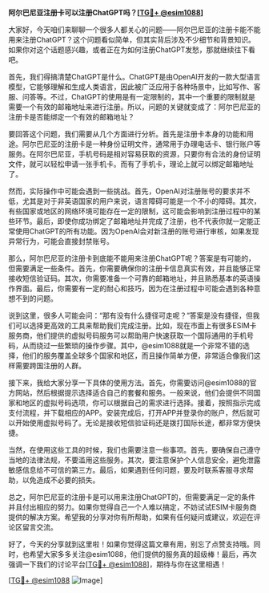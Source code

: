 **阿尔巴尼亚注册卡可以注册ChatGPT吗？[[TG💪+ @esim1088](https://t.me/s/esim1088)]**

大家好，今天咱们来聊聊一个很多人都关心的问题——阿尔巴尼亚的注册卡能不能用来注册ChatGPT？这个问题看似简单，但其实背后涉及不少细节和背景知识。如果你对这个话题感兴趣，或者正在为如何注册ChatGPT发愁，那就继续往下看吧。

首先，我们得搞清楚ChatGPT是什么。ChatGPT是由OpenAI开发的一款大型语言模型，它能够理解和生成人类语言，因此被广泛应用于各种场景中，比如写作、客服、问答等。不过，ChatGPT的使用是有一定限制的，其中一个重要的限制就是需要一个有效的邮箱地址来进行注册。所以，问题的关键就变成了：阿尔巴尼亚的注册卡是否能绑定一个有效的邮箱地址？

要回答这个问题，我们需要从几个方面进行分析。首先是注册卡本身的功能和用途。阿尔巴尼亚的注册卡是一种身份证明文件，通常用于办理电话卡、银行账户等服务。在阿尔巴尼亚，手机号码是相对容易获取的资源，只要你有合法的身份证明文件，就可以轻松申请一张手机卡。而有了手机卡，理论上就可以绑定邮箱地址了。

然而，实际操作中可能会遇到一些挑战。首先，OpenAI对注册账号的要求并不低，尤其是对于非英语国家的用户来说，语言障碍可能是一个不小的障碍。其次，有些国家或地区的网络环境可能存在一定的限制，这可能会影响到注册过程中的某些环节。最后，即使你成功绑定了邮箱地址并完成了注册，也不代表你就一定能正常使用ChatGPT的所有功能。因为OpenAI会对新注册的账号进行审核，如果发现异常行为，可能会直接封禁账号。

那么，阿尔巴尼亚的注册卡到底能不能用来注册ChatGPT呢？答案是有可能的，但需要满足一些条件。首先，你需要确保你的注册卡信息真实有效，并且能够正常接收短信验证码。其次，你需要准备一个可靠的邮箱地址，并且熟悉基本的英语操作界面。最后，你需要有一定的耐心和技巧，因为在注册过程中可能会遇到各种意想不到的问题。

说到这里，很多人可能会问：“那有没有什么捷径可走呢？”答案是没有捷径，但我们可以选择更高效的工具来帮助我们完成注册。比如，现在市面上有很多ESIM卡服务商，他们提供的虚拟号码服务可以帮助用户快速获取一个国际通用的手机号码，从而绕过一些繁琐的操作步骤。其中，@esim1088就是一个非常不错的选择，他们的服务覆盖全球多个国家和地区，而且操作简单方便，非常适合像我们这样需要跨国注册的人群。

接下来，我给大家分享一下具体的使用方法。首先，你需要访问@esim1088的官方网站，然后根据提示选择适合自己的套餐和服务。一般来说，他们会提供不同国家和地区的虚拟号码选项，你可以根据自己的需求进行选择。接着，按照指示完成支付流程，并下载相应的APP。安装完成后，打开APP并登录你的账户，然后就可以开始使用虚拟号码了。无论是接收短信验证码还是拨打国际长途，都非常方便快捷。

当然，在使用这些工具的时候，我们也需要注意一些事项。首先，要确保自己遵守当地的法律法规，不要滥用这些服务。其次，要注意保护个人信息安全，避免泄露敏感信息给不可信的第三方。最后，如果遇到任何问题，要及时联系客服寻求帮助，以免造成不必要的损失。

总之，阿尔巴尼亚的注册卡是可以用来注册ChatGPT的，但需要满足一定的条件并且付出相应的努力。如果你觉得自己一个人难以搞定，不妨试试ESIM卡服务商提供的解决方案。希望我的分享对你有所帮助，如果有任何疑问或建议，欢迎在评论区留言交流。

好了，今天的分享就到这里啦！如果你觉得这篇文章有用，别忘了点赞支持哦。同时，也希望大家多多关注@esim1088，他们提供的服务真的超级棒！最后，再次强调一下我们的讨论平台[[TG💪+ @esim1088](https://t.me/s/esim1088)]，期待与你在这里相遇！

[[TG💪+ @esim1088](https://t.me/s/esim1088) ![Image](https://i.postimg.cc/4NQfJmqS/Snipaste-2025-05-13-00-14-12.png)]